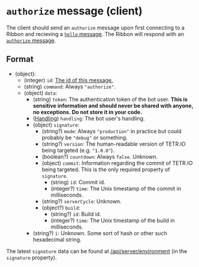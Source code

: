 # `authorize` message (client)

The client should send an `authorize` message upon first connecting to a Ribbon and recieving a [`hello` message](server_hello.md). The Ribbon will respond with an [`authorize` message](server_authorize.md).

## Format

* (object):
    * (integer) `id`: [The id of this message.](../Ribbon.md#id-messages)
    * (string) `command`: Always `"authorize"`.
    * (object) `data`:
        * (string) `token`: The authentication token of the bot user. **This is sensitive information and should never be shared with anyone, no exceptions. Do not store it in your code.**
        * ([Handling](../Data/Handling.md)) `handling`: The bot user's handling.
        * (object) `signature`:
            * (string?) `mode`: Always `"production"` in practice but could probably be `"debug"` or something.
            * (string?) `version`: The human-readable version of TETR.IO being targeted (e.g. `"1.0.0"`).
            * (boolean?) `countdown`: Always `false`. Unknown.
            * (object) `commit`: Information regarding the commit of TETR.IO being targeted. This is the only required property of `signature`.
                * (string) `id`: Commit id.
                * (integer?) `time`: The Unix timestamp of the commit in milliseconds.
            * (string?) `serverCycle`: Unknown. 
            * (object?) `build`:
                * (string?) `id`: Build id.
                * (integer?) `time`: The Unix timestamp of the build in milliseconds.
        * (string?) `i`: Unknown. Some sort of hash or other such hexadecimal string.

The latest `signature` data can be found at [/api/server/environment](https://tetr.io/api/server/environment) (in the `signature` property).
